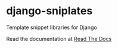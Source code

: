 django-sniplates
================

Template snippet libraries for Django

Read the documentation at [Read The Docs](http://sniplates.readthedocs.org/en/latest/])
